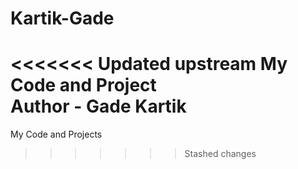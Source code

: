 # Kartik-Gade
<<<<<<< Updated upstream
My Code and Project<br>
Author - Gade Kartik
=======
My Code and Projects
>>>>>>> Stashed changes
